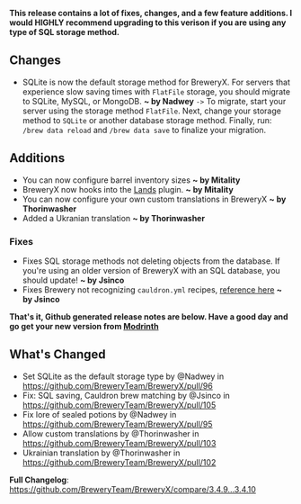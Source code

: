 **This release contains a lot of fixes, changes, and a few feature additions. I would HIGHLY recommend upgrading to this verison if you are using any type of SQL storage method.**


## Changes
- SQLite is now the default storage method for BreweryX. For servers that experience slow saving times with `FlatFile` storage, you should migrate to SQLite, MySQL, or MongoDB. **~ by Nadwey**
  `->` To migrate, start your server using the storage method `FlatFile`. Next, change your storage method to `SQLite` or another database storage method. Finally, run: `/brew data reload` and `/brew data save` to finalize your migration.


## Additions
- You can now configure barrel inventory sizes **~ by Mitality**
- BreweryX now hooks into the [Lands](https://www.spigotmc.org/resources/53313) plugin. **~ by Mitality**
- You can now configure your own custom translations in BreweryX **~ by Thorinwasher**
- Added a Ukranian translation **~ by Thorinwasher**


### Fixes
- Fixes SQL storage methods not deleting objects from the database. If you're using an older version of BreweryX with an SQL database, you should update! **~ by Jsinco**
- Fixes Brewery not recognizing `cauldron.yml` recipes, [reference here](https://discord.com/channels/1108854517048549396/1331903625655615509/1331903625655615509) **~ by Jsinco**


**That's it, Github generated release notes are below. Have a good day and go get your new version from [Modrinth](https://modrinth.com/plugin/breweryx/version/gbkMRZcU)**


## What's Changed
* Set SQLite as the default storage type by @Nadwey in https://github.com/BreweryTeam/BreweryX/pull/96
* Fix: SQL saving, Cauldron brew matching by @Jsinco in https://github.com/BreweryTeam/BreweryX/pull/105
* Fix lore of sealed potions by @Nadwey in https://github.com/BreweryTeam/BreweryX/pull/95
* Allow custom translations by @Thorinwasher in https://github.com/BreweryTeam/BreweryX/pull/103
* Ukrainian translation by @Thorinwasher in https://github.com/BreweryTeam/BreweryX/pull/102


**Full Changelog**: https://github.com/BreweryTeam/BreweryX/compare/3.4.9...3.4.10

<!-- Auto-update: 2025-10-06T19:54:05.242023 -->

<!-- Auto-update: 2025-10-27T08:11:25.703565 -->
